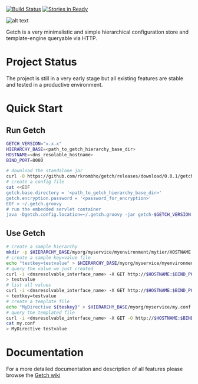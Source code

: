 [![Build Status](https://api.travis-ci.org/rkrombho/getch.png?branch=master)](https://travis-ci.org/rkrombho/getch)
[![Stories in Ready](https://badge.waffle.io/rkrombho/getch.png?label=ready&title=Ready)](https://waffle.io/rkrombho/getch)

![alt text](https://raw.githubusercontent.com/rkrombho/getch/master/logo/getch_logo.png "Getch")

Getch is a very minimalistic and simple hierarchical configuration store and template-engine queryable via HTTP.

Project Status
==============
The project is still in a very early stage but all existing features are stable and tested in a productive environment.

Quick Start
===========
## Run Getch
```bash
GETCH_VERSION="x.x.x"
HIERARCHY_BASE=<path_to_getch_hierarchy_base_dir>
HOSTNAME=<dns_resolable_hostname>
BIND_PORT=8080

# download the standalone jar
curl -O https://github.com/rkrombho/getch/releases/download/0.0.1/getch-$GETCH_VERSION.jar
# create a config file
cat <<EOF
getch.base.directory = '<path_to_getch_hierarchy_base_dir>'
getch.encryption.password = '<password_for_encryption>'
EOF > ~/.getch.groovy
# run the embedded servlet container
java -Dgetch.config.location=~/.getch.groovy -jar getch-$GETCH_VERSION.jar port=$BIND_PORT host=$HOSTNAME
```

## Use Getch
```bash
# create a sample hierarchy 
mkdir -p $HIERARCHY_BASE/myorg/myservice/myenvironment/mytier/HOSTNAME
# create a sample key=value file
echo "testkey=testvalue" > $HIERARCHY_BASE/myorg/myservice/myenvironment/mytier/$HOSTNAME/config.properties
# query the value we just created
curl -i <dnsresolvable_interface_name> -X GET http://$HOSTNAME:$BIND_PORT/getch/testkey
> testvalue
# list all values
curl -i <dnsresolvable_interface_name> -X GET http://$HOSTNAME:$BIND_PORT/getch/list
> textkey=testvalue
# create a template file
echo "MyDirective ${teskey}" > $HIERARCHY_BASE/myorg/myservice/my.conf
# query the templated file
curl -i <dnsresolvable_interface_name> -X GET -O http://$HOSTNAME:$BIND_PORT/getch/my.conf
cat my.conf
> MyDirective testvalue
``` 

Documentation
=============
For a more detailed documentation and description of all features please browse the [Getch wiki](https://github.com/rkrombho/getch/wiki)
